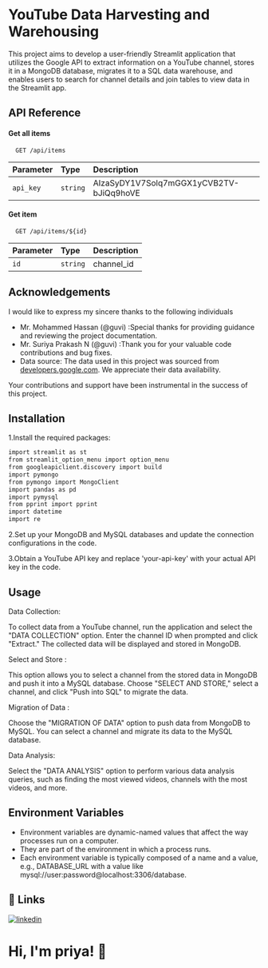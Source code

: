 
# YouTube Data Harvesting and Warehousing

This project aims to develop a user-friendly Streamlit application that utilizes the
Google API to extract information on a YouTube channel, stores it in a MongoDB
database, migrates it to a SQL data warehouse, and enables users to search for
channel details and join tables to view data in the Streamlit app.


## API Reference

#### Get all items

```http
  GET /api/items
```

| Parameter | Type     | Description                |
| :-------- | :------- | :------------------------- |
| `api_key` | `string` |  AIzaSyDY1V7Solq7mGGX1yCVB2TV-bJiQq9hoVE |

#### Get item

```http
  GET /api/items/${id}
```

| Parameter | Type     | Description                       |
| :-------- | :------- | :-------------------------------- |
| `id`      | `string` | channel_id |




## Acknowledgements

I would like to express my sincere thanks  to the following individuals 
 - Mr. Mohammed Hassan (@guvi) :Special thanks for providing guidance and reviewing the project documentation.
 - Mr. Suriya Prakash N (@guvi) :Thank you for your valuable code contributions and bug fixes.
 - Data source: The data used in this project was sourced from [developers.google.com](https://developers.google.com/youtube/v3/docs). We appreciate their data availability.

 Your contributions and support have been instrumental in the success of this project.


## Installation

1.Install the required packages:

```bash
import streamlit as st
from streamlit_option_menu import option_menu
from googleapiclient.discovery import build
import pymongo
from pymongo import MongoClient
import pandas as pd
import pymysql
from pprint import pprint
import datetime
import re
```
2.Set up your MongoDB and MySQL databases and update the connection configurations in the code.

3.Obtain a YouTube API key and replace 'your-api-key' with your actual API key in the code.

    
## Usage

Data Collection:

To collect data from a YouTube channel, run the application and select the "DATA COLLECTION" option. Enter the channel ID when prompted and click "Extract." The collected data will be displayed and stored in MongoDB.

Select and Store :

This option allows you to select a channel from the stored data in MongoDB and push it into a MySQL database. Choose "SELECT AND STORE," select a channel, and click "Push into SQL" to migrate the data.

Migration of Data :

Choose the "MIGRATION OF DATA" option to push data from MongoDB to MySQL. You can select a channel and migrate its data to the MySQL database.

Data Analysis:

Select the "DATA ANALYSIS" option to perform various data analysis queries, such as finding the most viewed videos, channels with the most videos, and more.


## Environment Variables

- Environment variables are dynamic-named values that affect the way processes run on a computer.
- They are part of the environment in which a process runs.
- Each environment variable is typically composed of a name and a value, e.g., DATABASE_URL with a value like mysql://user:password@localhost:3306/database.

## 🔗 Links

[![linkedin](https://img.shields.io/badge/linkedin-0A66C2?style=for-the-badge&logo=linkedin&logoColor=white)](https://www.linkedin.com/in/r-priya-18723112b/)



# Hi, I'm priya! 👋


